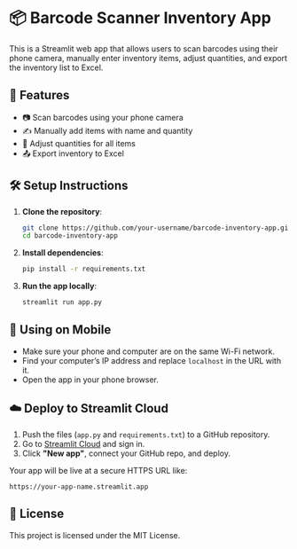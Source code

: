 
# 📦 Barcode Scanner Inventory App

This is a Streamlit web app that allows users to scan barcodes using their phone camera, manually enter inventory items, adjust quantities, and export the inventory list to Excel.

## 🚀 Features
- 📷 Scan barcodes using your phone camera
- ✍️ Manually add items with name and quantity
- 🔄 Adjust quantities for all items
- 📤 Export inventory to Excel

## 🛠️ Setup Instructions

1. **Clone the repository**:
   ```bash
   git clone https://github.com/your-username/barcode-inventory-app.git
   cd barcode-inventory-app
   ```

2. **Install dependencies**:
   ```bash
   pip install -r requirements.txt
   ```

3. **Run the app locally**:
   ```bash
   streamlit run app.py
   ```

## 📱 Using on Mobile
- Make sure your phone and computer are on the same Wi-Fi network.
- Find your computer’s IP address and replace `localhost` in the URL with it.
- Open the app in your phone browser.

## ☁️ Deploy to Streamlit Cloud

1. Push the files (`app.py` and `requirements.txt`) to a GitHub repository.
2. Go to [Streamlit Cloud](https://streamlit.io/cloud) and sign in.
3. Click **"New app"**, connect your GitHub repo, and deploy.

Your app will be live at a secure HTTPS URL like:
```
https://your-app-name.streamlit.app
```

## 📄 License
This project is licensed under the MIT License.
